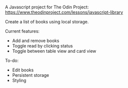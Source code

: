 A Javascript project for The Odin Project: https://www.theodinproject.com/lessons/javascript-library

Create a list of books using local storage.

Current features:  
* Add and remove books
* Toggle read by clicking status
* Toggle between table view and card view

To-do:  
* Edit books
* Persistent storage  
* Styling  